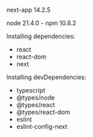 next-app 14.2.5

node 21.4.0 - npm 10.8.2

Installing dependencies:
- react
- react-dom
- next

Installing devDependencies:
- typescript
- @types/node
- @types/react
- @types/react-dom
- eslint
- eslint-config-next
